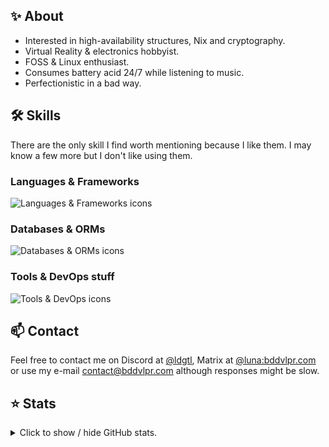 ## ✨ About
- Interested in high-availability structures, Nix and cryptography.
- Virtual Reality & electronics hobbyist.
- FOSS & Linux enthusiast.
- Consumes battery acid 24/7 while listening to music.
- Perfectionistic in a bad way.

## 🛠️ Skills
There are the only skill I find worth mentioning because I like them. I may know a few more but I don't like using them.
### Languages & Frameworks
![Languages & Frameworks icons](https://skillicons.dev/icons?i=svelte,html,css,wasm,js,ts,tailwind,tauri,nodejs,pnpm,nestjs,nextjs,rust,vite&theme=dark)

### Databases & ORMs
![Databases & ORMs icons](https://skillicons.dev/icons?i=mongodb,mysql,postgres,redis,sqlite,hibernate,prisma&theme=dark)

### Tools & DevOps stuff
![Tools & DevOps icons](https://skillicons.dev/icons?i=docker,kubernetes,nix,terraform,aws,gcp,cloudflare,workers,vercel,bash,githubactions,linux,neovim,vscode&theme=dark)

## 📫 Contact
Feel free to contact me on Discord at [@ldgtl](https://discord.com/users/932859041368125532), Matrix at [@luna:bddvlpr.com](https://matrix.to/#/@luna:bddvlpr.com) or use my e-mail [contact@bddvlpr.com](mailto:contact@bddvlpr.com) although responses might be slow.

## ⭐ Stats
<details>
  <summary>
    Click to show / hide GitHub stats.
  </summary>

  ![Modal 1](https://github-readme-stats.vercel.app/api?username=bddvlpr&theme=transparent&show_icons=true&hide_border=true&count_private=true)
  ![Modal 2](https://github-readme-stats.vercel.app/api/top-langs/?username=bddvlpr&theme=transparent&show_icons=true&hide_border=true&layout=compact)
  ![Modal 3](https://github-readme-streak-stats.herokuapp.com/?user=bddvlpr&theme=transparent&hide_border=true)
</details>
